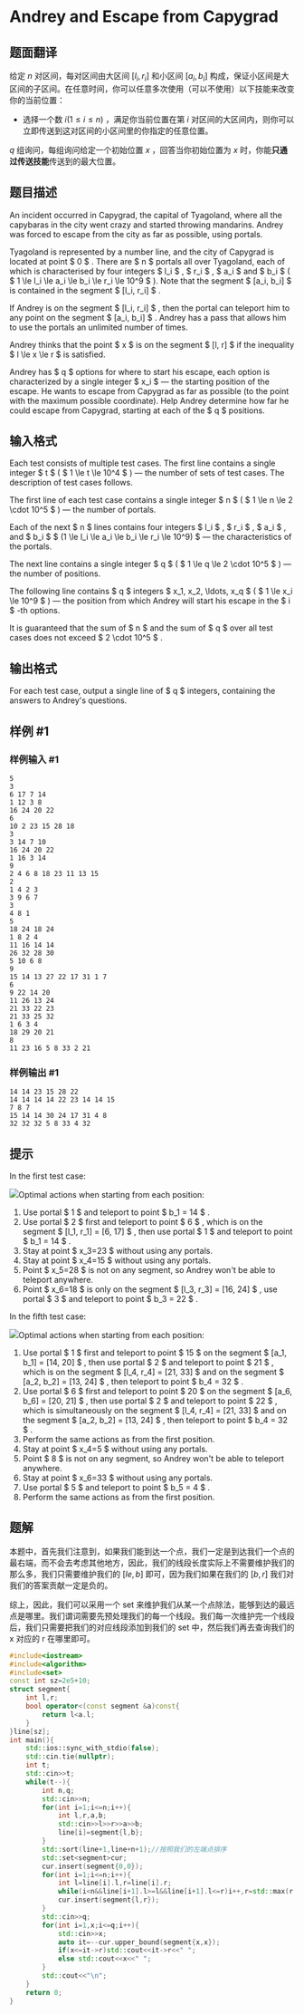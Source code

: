 # Andrey and Escape from Capygrad

## 题面翻译

给定 $n$ 对区间，每对区间由大区间 $[l_i,r_i]$ 和小区间 $[a_i,b_i]$ 构成，保证小区间是大区间的子区间。在任意时间，你可以任意多次使用（可以不使用）以下技能来改变你的当前位置：

* 选择一个数 $i(1\le i\le n)$ ，满足你当前位置在第 $i$ 对区间的大区间内，则你可以立即传送到这对区间的小区间里的你指定的任意位置。

$q$ 组询问，每组询问给定一个初始位置 $x$ ，回答当你初始位置为 $x$ 时，你能**只通过传送技能**传送到的最大位置。

## 题目描述

An incident occurred in Capygrad, the capital of Tyagoland, where all the capybaras in the city went crazy and started throwing mandarins. Andrey was forced to escape from the city as far as possible, using portals.

Tyagoland is represented by a number line, and the city of Capygrad is located at point $ 0 $ . There are $ n $ portals all over Tyagoland, each of which is characterised by four integers $ l_i $ , $ r_i $ , $ a_i $ and $ b_i $ ( $ 1 \le l_i \le a_i \le b_i \le r_i \le 10^9 $ ). Note that the segment $ [a_i, b_i] $ is contained in the segment $ [l_i, r_i] $ .

If Andrey is on the segment $ [l_i, r_i] $ , then the portal can teleport him to any point on the segment $ [a_i, b_i] $ . Andrey has a pass that allows him to use the portals an unlimited number of times.

Andrey thinks that the point $ x $ is on the segment $ [l, r] $ if the inequality $ l \le x \le r $ is satisfied.

Andrey has $ q $ options for where to start his escape, each option is characterized by a single integer $ x_i $ — the starting position of the escape. He wants to escape from Capygrad as far as possible (to the point with the maximum possible coordinate). Help Andrey determine how far he could escape from Capygrad, starting at each of the $ q $ positions.

## 输入格式

Each test consists of multiple test cases. The first line contains a single integer $ t $ ( $ 1 \le t \le 10^4 $ ) — the number of sets of test cases. The description of test cases follows.

The first line of each test case contains a single integer $ n $ ( $ 1 \le n \le 2 \cdot 10^5 $ ) — the number of portals.

Each of the next $ n $ lines contains four integers $ l_i $ , $ r_i $ , $ a_i $ , and $ b_i $ $ (1 \le l_i \le a_i \le b_i \le r_i \le 10^9) $ — the characteristics of the portals.

The next line contains a single integer $ q $ ( $ 1 \le q \le 2 \cdot 10^5 $ ) — the number of positions.

The following line contains $ q $ integers $ x_1, x_2, \ldots, x_q $ ( $ 1 \le x_i \le 10^9 $ ) — the position from which Andrey will start his escape in the $ i $ -th options.

It is guaranteed that the sum of $ n $ and the sum of $ q $ over all test cases does not exceed $ 2 \cdot 10^5 $ .

## 输出格式

For each test case, output a single line of $ q $ integers, containing the answers to Andrey's questions.

## 样例 #1

### 样例输入 #1

```
5
3
6 17 7 14
1 12 3 8
16 24 20 22
6
10 2 23 15 28 18
3
3 14 7 10
16 24 20 22
1 16 3 14
9
2 4 6 8 18 23 11 13 15
2
1 4 2 3
3 9 6 7
3
4 8 1
5
18 24 18 24
1 8 2 4
11 16 14 14
26 32 28 30
5 10 6 8
9
15 14 13 27 22 17 31 1 7
6
9 22 14 20
11 26 13 24
21 33 22 23
21 33 25 32
1 6 3 4
18 29 20 21
8
11 23 16 5 8 33 2 21
```

### 样例输出 #1

```
14 14 23 15 28 22 
14 14 14 14 22 23 14 14 15 
7 8 7 
15 14 14 30 24 17 31 4 8 
32 32 32 5 8 33 4 32
```

## 提示

In the first test case:

 ![](https://cdn.luogu.com.cn/upload/vjudge_pic/CF1859D/e16f53a0bb292ac32fb706ca20fa668cca5f7c21.png)Optimal actions when starting from each position:

1. Use portal $ 1 $ and teleport to point $ b_1 = 14 $ .
2. Use portal $ 2 $ first and teleport to point $ 6 $ , which is on the segment $ [l_1, r_1] = [6, 17] $ , then use portal $ 1 $ and teleport to point $ b_1 = 14 $ .
3. Stay at point $ x_3=23 $ without using any portals.
4. Stay at point $ x_4=15 $ without using any portals.
5. Point $ x_5=28 $ is not on any segment, so Andrey won't be able to teleport anywhere.
6. Point $ x_6=18 $ is only on the segment $ [l_3, r_3] = [16, 24] $ , use portal $ 3 $ and teleport to point $ b_3 = 22 $ .

In the fifth test case:

 ![](https://cdn.luogu.com.cn/upload/vjudge_pic/CF1859D/039563dbba6cbb0aa164e573669410ec3fd16328.png)Optimal actions when starting from each position:

1. Use portal $ 1 $ first and teleport to point $ 15 $ on the segment $ [a_1, b_1] = [14, 20] $ , then use portal $ 2 $ and teleport to point $ 21 $ , which is on the segment $ [l_4, r_4] = [21, 33] $ and on the segment $ [a_2, b_2] = [13, 24] $ , then teleport to point $ b_4 = 32 $ .
2. Use portal $ 6 $ first and teleport to point $ 20 $ on the segment $ [a_6, b_6] = [20, 21] $ , then use portal $ 2 $ and teleport to point $ 22 $ , which is simultaneously on the segment $ [l_4, r_4] = [21, 33] $ and on the segment $ [a_2, b_2] = [13, 24] $ , then teleport to point $ b_4 = 32 $ .
3. Perform the same actions as from the first position.
4. Stay at point $ x_4=5 $ without using any portals.
5. Point $ 8 $ is not on any segment, so Andrey won't be able to teleport anywhere.
6. Stay at point $ x_6=33 $ without using any portals.
7. Use portal $ 5 $ and teleport to point $ b_5 = 4 $ .
8. Perform the same actions as from the first position.

## 题解
本题中，首先我们注意到，如果我们能到达一个点，我们一定是到达我们一个点的最右端，而不会去考虑其他地方，因此，我们的线段长度实际上不需要维护我们的那么多，我们只需要维护我们的 $[le,b]$ 即可，因为我们如果在我们的 $[b,r]$ 我们对我们的答案贡献一定是负的。

综上，因此，我们可以采用一个 set 来维护我们从某一个点除法，能够到达的最远点是哪里。我们谓词需要先预处理我们的每一个线段。我们每一次维护完一个线段后，我们只需要把我们的对应线段添加到我们的 set 中，然后我们再去查询我们的 x 对应的 r 在哪里即可。

```cpp
#include<iostream>
#include<algorithm>
#include<set>
const int sz=2e5+10;
struct segment{
    int l,r;
    bool operator<(const segment &a)const{
        return l<a.l;
    }
}line[sz];
int main(){
    std::ios::sync_with_stdio(false);
    std::cin.tie(nullptr);
    int t;
    std::cin>>t;
    while(t--){
        int n,q;
        std::cin>>n;
        for(int i=1;i<=n;i++){
            int l,r,a,b;
            std::cin>>l>>r>>a>>b;
            line[i]=segment{l,b};
        }
        std::sort(line+1,line+n+1);//按照我们的左端点排序
        std::set<segment>cur;
        cur.insert(segment{0,0});
        for(int i=1;i<=n;i++){
            int l=line[i].l,r=line[i].r;
            while(i<n&&line[i+1].l>=l&&line[i+1].l<=r)i++,r=std::max(r,line[i].r);//线段合并
            cur.insert(segment{l,r});
        }
        std::cin>>q;
        for(int i=1,x;i<=q;i++){
            std::cin>>x;
            auto it=--cur.upper_bound(segment{x,x});
            if(x<=it->r)std::cout<<it->r<<" ";
            else std::cout<<x<<" ";
        }
        std::cout<<"\n";
    }
    return 0;
}
```

 